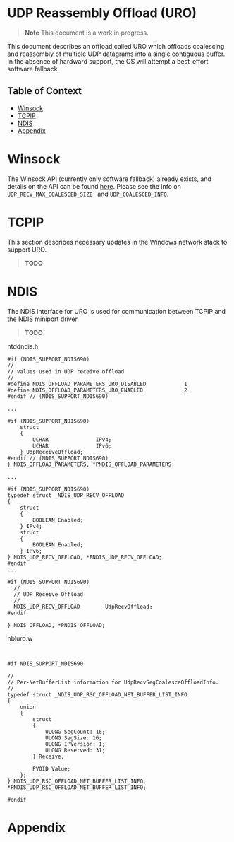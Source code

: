 # UDP Reassembly Offload (URO)

> **Note**
> This document is a work in progress.

This document describes an offload called URO which offloads coalescing and reassembly of multiple UDP datagrams into a single contiguous buffer.
In the absence of hardward support, the OS will attempt a best-effort software fallback.

## Table of Context

- [Winsock](#winsock)
- [TCPIP](#tcpip)
- [NDIS](#ndis)
- [Appendix](#appendix)

# Winsock

The Winsock API (currently only software fallback) already exists, and details on the API can be found [here](https://learn.microsoft.com/en-us/windows/win32/winsock/ipproto-udp-socket-options). Please see the info on `UDP_RECV_MAX_COALESCED_SIZE ` and `UDP_COALESCED_INFO`.

# TCPIP

This section describes necessary updates in the Windows network stack to support URO.

> **TODO**

# NDIS

The NDIS interface for URO is used for communication between TCPIP and the NDIS miniport driver.

> **TODO**

ntddndis.h
```
#if (NDIS_SUPPORT_NDIS690)
//
// values used in UDP receive offload
//
#define NDIS_OFFLOAD_PARAMETERS_URO_DISABLED            1
#define NDIS_OFFLOAD_PARAMETERS_URO_ENABLED             2
#endif // (NDIS_SUPPORT_NDIS690)

...

#if (NDIS_SUPPORT_NDIS690)
    struct
    {
        UCHAR               IPv4;
        UCHAR               IPv6;
    } UdpReceiveOffload;
#endif // (NDIS_SUPPORT_NDIS690)
} NDIS_OFFLOAD_PARAMETERS, *PNDIS_OFFLOAD_PARAMETERS;

...

#if (NDIS_SUPPORT_NDIS690)
typedef struct _NDIS_UDP_RECV_OFFLOAD
{
    struct
    {
        BOOLEAN Enabled;
    } IPv4;
    struct
    {
        BOOLEAN Enabled;
    } IPv6;
} NDIS_UDP_RECV_OFFLOAD, *PNDIS_UDP_RECV_OFFLOAD;
#endif
...

#if (NDIS_SUPPORT_NDIS690)
  //
  // UDP Receive Offload
  //
  NDIS_UDP_RECV_OFFLOAD        UdpRecvOffload;
#endif

} NDIS_OFFLOAD, *PNDIS_OFFLOAD;
```

nbluro.w
```


#if NDIS_SUPPORT_NDIS690

//
// Per-NetBufferList information for UdpRecvSegCoalesceOffloadInfo.
//
typedef struct _NDIS_UDP_RSC_OFFLOAD_NET_BUFFER_LIST_INFO
{
    union
    {
        struct
        {
            ULONG SegCount: 16;
            ULONG SegSize: 16;
            ULONG IPVersion: 1;
            ULONG Reserved: 31;
        } Receive;

        PVOID Value;
    };
} NDIS_UDP_RSC_OFFLOAD_NET_BUFFER_LIST_INFO, *PNDIS_UDP_RSC_OFFLOAD_NET_BUFFER_LIST_INFO;

#endif
```

# Appendix
